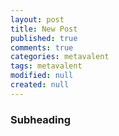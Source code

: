 ```yaml
---
layout: post
title: New Post
published: true
comments: true
categories: metavalent
tags: metavalent
modified: null
created: null
---
```


### Subheading

<!-- 
[Watch here](https://youtu.be/12345) if the embed below does not behave nicely. 

<div class="embed-container"><iframe width="560" height="315" src="https://youtu.be/12345" title="YouTube video player" frameborder="0" allow="accelerometer; autoplay; clipboard-write; encrypted-media; gyroscope; picture-in-picture" allowfullscreen></iframe></div>
-->

<!-- Alternate embed
<div class="embed-container"><iframe src="https://youtu.be/ofdFJlyVlfk" frameborder="0" allowfullscreen> 
</iframe>
</div>
-->